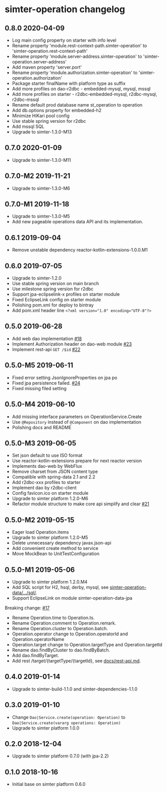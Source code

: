 # simter-operation changelog

## 0.8.0 2020-04-09

- Log main config property on starter with info level
- Rename property 'module.rest-context-path.simter-operation' to 'simter-operation.rest-context-path'
- Rename property 'module.server-address.simter-operation' to 'simter-operation.server-address'
- Add maven property 'server.port'
- Rename property 'module.authorization.simter-operation' to 'simter-operation.authorization'
- Package starter finalName with platform type as suffix
- Add more profiles on dao-r2dbc - embedded-mysql, mysql, mssql
- Add more profiles on starter - r2dbc-embedded-mysql, r2dbc-mysql, r2dbc-mssql
- Rename default prod database name st_operation to operation
- Add db.options property for embedded-h2
- Minimize HiKari pool config
- Use stable spring version for r2dbc
- Add mssql SQL
- Upgrade to simter-1.3.0-M13

## 0.7.0 2020-01-09

- Upgrade to simter-1.3.0-M11

## 0.7.0-M2 2019-11-21

- Upgrade to simter-1.3.0-M6

## 0.7.0-M1 2019-11-18

- Upgrade to simter-1.3.0-M5
- Add new pageable operations data API and its implementation.

## 0.6.1 2019-09-04

- Remove unstable dependency reactor-kotlin-extensions-1.0.0.M1

## 0.6.0 2019-07-05

- Upgrade to simter-1.2.0
- Use stable spring version on main branch
- Use milestone spring version for r2dbc
- Support jpa-eclipselink-x profiles on starter module
- Fixed EclipseLink config on starter module
- Polishing pom.xml for deploy to bintray
- Add pom.xml header line `<?xml version="1.0" encoding="UTF-8"?>`

## 0.5.0 2019-06-28

- Add web dao implementation [#18](https://github.com/simter/simter-operation/issues/18)
- Implement Authorization header on dao-web module [#23](https://github.com/simter/simter-operation/issues/23)
- Implement rest-api `GET /$id` [#22](https://github.com/simter/simter-operation/issues/22)

## 0.5.0-M5 2019-06-11

- Fixed error setting JsonIgnoreProperties on jpa po
- Fixed jpa persistence failed. [#24](https://github.com/simter/simter-operation/issues/24)
- Fixed missing filed setting

## 0.5.0-M4 2019-06-10

- Add missing interface parameters on OperationService.Create
- Use `@Repository` instead of `@Component` on dao implementation
- Polishing docs and README

## 0.5.0-M3 2019-06-05

- Set json default to use ISO format
- Use reactor-kotlin-extensions prepare for next reactor version
- Implements dao-web by WebFlux
- Remove charset from JSON content type
- Compatible with spring-data 2.1 and 2.2
- Add r2dbc-xxx profiles to starter
- Implement dao by r2dbc-client
- Config favicon.ico on starter module
- Upgrade to simter platform 1.2.0-M6
- Refactor module structure to make core api simplify and clear [#21](https://github.com/simter/simter-operation/issues/21)

## 0.5.0-M2 2019-05-15

- Eager load Operation.items
- Upgrade to simter platform 1.2.0-M5
- Delete unnecessary dependency javax.json-api
- Add convenient create method to service
- Move MockBean to UnitTestConfiguration

## 0.5.0-M1 2019-05-06

- Upgrade to simter platform 1.2.0.M4
- Add SQL script for H2, hsql, derby, mysql, see [simter-operation-data/.../sql/](simter-operation-data/src/main/resources/tech/simter/operation/sql).
- Support EclipseLink on module simter-operation-data-jpa

Breaking change: [#17](https://github.com/simter/simter-operation/issues/17)

- Rename Operation.time to Operation.ts.
- Rename Operation.comment to Operation.remark.
- Rename Operation.cluster to Operation.batch.
- Operation.operator change to Operation.operatorId and Operation.operatorName
- Operation.target change to Operation.targetType and Operation.targetId
- Rename dao.findByCluster to dao.findByBatch.
- Add dao.findByTarget.
- Add rest /target/{targetType/{targetId}, see [docs/rest-api.md](docs/rest-api.md).

## 0.4.0 2019-01-14

- Upgrade to simter-build-1.1.0 and simter-dependencies-1.1.0

## 0.3.0 2019-01-10

- Change `Dao|Service.create(operation: Operation)` to `Dao|Service.create(vararg operations: Operation)`
- Upgrade to simter platform 1.0.0

## 0.2.0 2018-12-04

- Upgrade to simter platform 0.7.0 (with jpa-2.2)

## 0.1.0 2018-10-16

- Initial base on simter platform 0.6.0